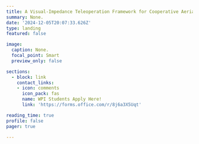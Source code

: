 ```yaml
---
title: A Visual-Impedance Teleoperation Framework for Cooperative Aerial Manipulation of Cable-Suspended Payloads
summary: None.
date: '2024-12-05T20:07:33.626Z'
type: landing
featured: false

image:
  caption: None.
  focal_point: Smart
  preview_only: false

sections:
  - block: link
    contact_links:
    - icon: comments
      icon_pack: fas
      name: WPI Students Apply Here!
      link: 'https://forms.office.com/r/8j6a3X5Uqt'

reading_time: true
profile: false
pager: true

---
```

